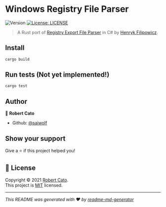 # Windows Registry File Parser

<p>
  <img alt="Version" src="https://img.shields.io/badge/version-0.1.0-blue.svg?cacheSeconds=2592000" />
  <a href="./LICENSE" target="_blank">
    <img alt="License: LICENSE" src="https://img.shields.io/badge/License-LICENSE-yellow.svg" />
  </a>
</p>

> A Rust port of [Registry Export File Parser](https://www.codeproject.com/Tips/125573/Registry-Export-File-reg-Parser) in C# by [Henryk Filipowicz](https://www.codeproject.com/script/Membership/View.aspx?mid=7577019).

## Install

```sh
cargo build
```

## Run tests (Not yet implemented!)

```sh
cargo test
```

## Author

👤 **Robert Cato**

* Github: [@saiwolf](https://github.com/saiwolf)

## Show your support

Give a ⭐️ if this project helped you!

## 📝 License

Copyright © 2021 [Robert Cato](https://github.com/saiwolf).<br />
This project is [MIT](./LICENSE) licensed.

***
_This README was generated with ❤️ by [readme-md-generator](https://github.com/kefranabg/readme-md-generator)_